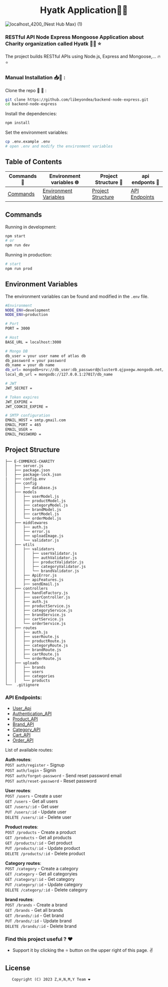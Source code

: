 <h1 align="center">
Hyatk Application🌱🍃
</h1>

<p align="center">

![localhost_4200_(Nest Hub Max) (1)](https://user-images.githubusercontent.com/78083890/222914742-2893b630-b233-4478-844f-0194ef8d5aea.png)

</p>


### RESTful API Node Express Mongoose Application about Charity organization called Hyatk 👩‍💻 ⭐

The project builds RESTful APIs using Node.js, Express and Mongoose,... 🔥⭐  

### Manual Installation 📥👋  :

Clone the repo 🫶 🫡 :

```bash
git clone https://github.com/libeyondea/backend-node-express.git
cd backend-node-express
```

Install the dependencies:

```bash
npm install
```

Set the environment variables:

```bash
cp .env.example .env
# open .env and modify the environment variables
```

<!--
Generate JWT RS256 key:

```bash
ssh-keygen -t rsa -P "" -b 2048 -m PEM -f storage/jwtRS256.key
ssh-keygen -e -m PEM -f storage/jwtRS256.key > storage/jwtRS256.key.pub
# encode base64
cat storage/jwtRS256.key | base64 # edit JWT_ACCESS_TOKEN_SECRET_PRIVATE in .env
cat storage/jwtRS256.key.pub | base64 # edit JWT_ACCESS_TOKEN_SECRET_PUBLIC in .env
```
-->

## Table of Contents
<div align="center">

|        Commands 📜      |          Environment variables 🌐             |     Project Structure 🧱               |  api endponts  🐉             |           
|-----------------------|------------------------------------------------|----------------------------------------|--------------------------------|
| [Commands](#commands) | [Environment Variables](#environment-variables)| [Project Structure](#project-structure)| [API Endpoints](#api-endpoints)|                         |-----------------------|------------------------------------------------|----------------------------------------|--------------------------------| 
      
</div>

## Commands

Running in development:

```bash
npm start
# or
npm run dev
```

Running in production:

```bash
# start
npm run prod
```

## Environment Variables

The environment variables can be found and modified in the `.env` file.

```bash
#Environment 
NODE_ENV=development
NODE_ENV=production

# Port
PORT = 3000

# Host
BASE_URL = localhost:3000

# Mongo DB
db_user = your user name of atlas db 
db_password = your password
db_name = your db name
db_url= mongodb+srv://db_user:db_password@cluster0.qjpxegw.mongodb.net/db_name?retryWrites=true&w=majority
local_db_url = mongodb://127.0.0.1:27017/db_name

# JWT
JWT_SECRET = 

# Token expires
JWT_EXPIRE =
JWT_COOKIE_EXPIRE =

# SMTP configuration
EMAIL_HOST = smtp.gmail.com
EMAIL_PORT = 465
EMAIL_USER = 
EMAIL_PASSWORD = 
```

## Project Structure

 ```
├── E-COMMERCE-CHARITY
│   ├── server.js
│   ├── package.json
│   ├── package-lock.json
|   ├── config.env
│   ├── config
│   │   ├── database.js
│   ├── models
│   │   ├── userModel.js
│   │   ├── productModel.js
│   │   ├── categoryModel.js
│   │   ├── brandModel.js
│   │   ├── cartModel.js
│   │   └── orderModel.js
│   ├── middlewares
│   │   ├── auth.js
│   │   ├── error.js
│   │   ├── uploadImage.js
│   │   └── validator.js
│   ├── utils
│   │   ├── validators
│   │   │   ├── userValidator.js
│   │   │   ├── authValidator.js
│   │   │   ├── productValidator.js
│   │   │   ├── categoryValidator.js
│   │   │   └── brandValidator.js
│   │   ├── ApiError.js
│   │   ├── apiFeatures.js
│   │   ├── sendEmail.js
│   ├── controllers
│   │   ├── handleFactory.js
│   │   ├── userController.js
│   │   ├── auth.js
│   │   ├── productService.js
│   │   ├── categoryService.js
│   │   ├── brandService.js
│   │   ├── cartService.js
│   │   └── orderService.js
│   ├── routes
│   │   ├── auth.js
│   │   ├── userRoute.js
│   │   ├── productRoute.js
│   │   ├── categoryRoute.js
│   │   ├── brandRoute.js
│   │   ├── cartRoute.js
│   │   └── orderRoute.js
│   ├── uploads
│   │   ├── brands
│   │   ├── users
│   │   ├── categories
│   │   └── products
└──  .gitignore
 ```
 

### API Endpoints:

- [User_Api](https://documenter.getpostman.com/view/25405822/2s93JnUS7q) 
- [Authentication_API](https://documenter.getpostman.com/view/25405822/2s93JnUS7j)
- [Product_API](https://documenter.getpostman.com/view/25405822/2s93JnUS7o)
- [Brand_API](https://documenter.getpostman.com/view/25405822/2s93JnUS7n)
- [Category_API](https://documenter.getpostman.com/view/25405822/2s93JnUSC7)
- [Cart_API](https://documenter.getpostman.com/view/25449871/2s93JnUSC8)
- [Order_API](https://documenter.getpostman.com/view/25450774/2s93JnUSC9)


List of available routes:

**Auth routes**:\
`POST auth/register` - Signup\
`POST auth/login` - Signin\
`POST auth/forgot-password` - Send reset password email\
`POST auth/reset-password` - Reset password

**User routes**:\
`POST /users` - Create a user\
`GET /users` - Get all users\
`GET /users/:id` - Get user\
`PUT /users/:id` - Update user\
`DELETE /users/:id` - Delete user

**Product routes**:\
`POST /products` - Create a product\
`GET /products` - Get all products\
`GET /products/:id` - Get product\
`PUT /products/:id` - Update product\
`DELETE /products/:id` - Delete product

**Category routes**:\
`POST /category` - Create a category\
`GET /category` - Get all categoryies\
`GET /category/:id` - Get category\
`PUT /category/:id` - Update category\
`DELETE /category/:id` - Delete category


**brand routes**:\
`POST /brands` - Create a brand\
`GET /brands` - Get all brands\
`GET /brands/:id` - Get brand\
`PUT /brands/:id` - Update brand\
`DELETE /brands/:id` - Delete brand


### Find this project useful ? :heart:
* Support it by clicking the :star: button on the upper right of this page. :v:

## License
```
   Copyright (C) 2023 Z,H,N,M,Y Team ❤️
```
